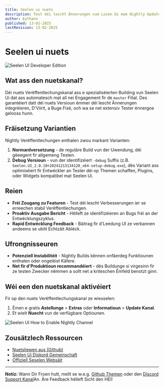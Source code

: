 ```yaml
---
title: Seelen ui nuets
description: Test déi lescht Ännerungen vum Losen Ui mam Nightly Update Kanal!
author: Eythann
published: 13-02-2025
lastRevision: 13-02-2025
---
```


# Seelen ui nuets

![Seelen UI Developer Edition](https://github.com/user-attachments/assets/76634b49-7b09-4ef2-9643-e93542309f5d)

## Wat ass den nuetskanal?

Déi nuets Verëffentlechungskanal ass e spezialiséierten Building vun Seelen Ui
dat ass automatesch mat all nei Engagement fir de `master` Filial. Des
garantéiert datt déi nuets Versioun ëmmer déi lescht Ännerungen integréieren,
D'Viirit, a Buge Fixë, och wa se net extensiv Tester ënnergoe gelooss hunn.

## Fräisetzung Variantien

Nightly Verëffentlechungen enthalen zwou markant Varianten:

1. **Normardversetzung** - de reguläre Build vun der Uwendung, déi gëeegent fir
   allgemeng Testen.
2. **Debug Versioun** - vun der identifizéiert `-debug` Suffix (z.B.
   `Seelen.UI_2.0.10+20241213134120_x64-setup-debug.exe`), dës Variant ass
   optimiséiert fir Entwéckler an Tester déi op Themen schaffen, Plugins, oder
   Widgets kompatibel mat Seelen Ui.

## Reien

- **Fréi Zougang zu Featuren** - Test déi lescht Verbesserungen ier se erreechen
  stabil Verëffentlechungen.
- **Proaktiv Ausgabe Bericht** - Hëlleft ze identifizéieren an Bugs fréi an der
  Entwécklungszyklus.
- **Rapid Entwécklung Feedback** - Bäitrag fir d'Leedung UI ze verbannen andeems
  se ubitt Echtzäit Abléck.

## Ufrongnisseuren

- **Potenziell Instabilitéit** - Nightly Builds kënnen onfäerdeg Funktiounen
  enthalen oder ongeléist Käfere.
- **Net fir d'Produktioun recommandéiert** - dës Buildunge si virgesinn fir ze
  testen Zwecker nëmmen a sollt net a kriteschen Ëmfeld benotzt ginn.

## Wéi een den nuetskanal aktivéiert

Fir op den nuets Verëffentlechungskanal ze wiesselen:

1. Ëmen e gratis **Astellunge** > **Extras** oder **Informatioun** > **Update
   Kanal**.
2. Et wielt **Nuecht** vun de verfügbare Optiounen.

![Seelen UI How to Enable Nightly Channel](https://github.com/user-attachments/assets/ae88aeac-98cc-4424-a9e7-fb59740b694e)

## Zousätzlech Ressourcen

- [Nuetsliewen aus (Github)](https://github.com/eythaann/Seelen-UI/releases/tag/nightly)
- [Seelen Ui Diskord Gemeinschaft](https://discord.gg/ABfASx5ZAJ)
- [Offiziell Seselen Websäit](https://seelen.io)

---

**Notiz:** Wann Dir Froen hutt, mellt se w\.e.g.
[Github Themen](https://github.com/eythaann/Seelen-UI/issues) oder den
[Discord Support Kanal](https://discord.gg/ABfASx5ZAJ)An. Äre Feedback hëlleft
Sicht den HEI!
